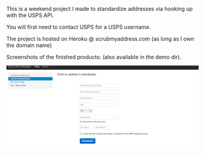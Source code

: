 
This is a weekend project I made to standardize addresses via hooking up with the USPS API.

You will first need to contact USPS for a USPS username.

The project is hosted on Heroku @ scrubmyaddress.com (as long as I own the domain name)

Screenshots of the finished products: (also available in the demo dir).

![ScreenShot](/demo/img1.png)
